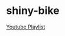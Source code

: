 # shiny-bike
[Youtube Playlist](https://www.youtube.com/watch?v=--1edVmpF94&list=PL9HYL-VRX0oTJtI1dWaT9T827fe7OqFhC)
